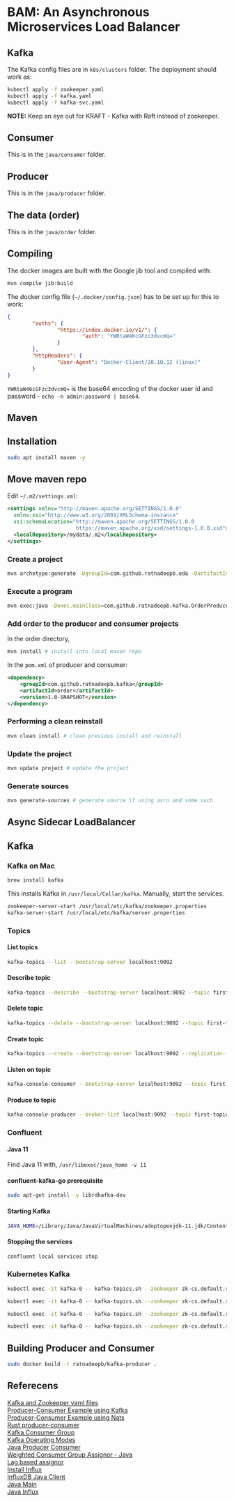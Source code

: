 # BAM: An Asynchronous Microservices Load Balancer

## Kafka

The Kafka config files are in `k8s/clusters` folder. The deployment should work as:

```bash
kubectl apply -f zookeeper.yaml
kubectl apply -f kafka.yaml
kubectl apply -f kafka-svc.yaml
```

**NOTE:** Keep an eye out for KRAFT - Kafka with Raft instead of zookeeper.

## Consumer

This is in the `java/consumer` folder.

## Producer

This is in the `java/producer` folder.

## The data (order)

This is in the `java/order` folder.

## Compiling

The docker images are built with the Google jib tool and compiled with:

```bash
mvn compile jib:build
```

The docker config file (`~/.docker/config.json`) has to be set up for this to work:

```json
{
        "auths": {
                "https://index.docker.io/v1/": {
                        "auth": "YWRtaW46cGFzc3dvcmQ="
                }
        },
        "HttpHeaders": {
                "User-Agent": "Docker-Client/20.10.12 (linux)"
        }
}
```

`YWRtaW46cGFzc3dvcmQ=` is the base64 encoding of the docker user id and password - `echo -n admin:password | base64`.

## Maven

## Installation

```bash
sudo apt install maven -y
```

## Move maven repo

Edit `~/.m2/settings.xml`:

```xml
<settings xmlns="http://maven.apache.org/SETTINGS/1.0.0"
  xmlns:xsi="http://www.w3.org/2001/XMLSchema-instance"
  xsi:schemaLocation="http://maven.apache.org/SETTINGS/1.0.0
                      https://maven.apache.org/xsd/settings-1.0.0.xsd">
  <localRepository>/mydata/.m2</localRepository>
</settings>
```

### Create a project

```bash
mvn archetype:generate -DgroupId=com.github.ratnadeepb.eda -DartifactId=producer -DarchetypeArtifactId=maven-archetype-quickstart -DinteractiveMode=false
```

### Execute a program

```bash
mvn exec:java -Dexec.mainClass=com.github.ratnadeepb.kafka.OrderProducer
```

### Add order to the producer and consumer projects

In the order directory,

```bash
mvn install # install into local maven repo
```

In the `pom.xml` of producer and consumer:

```xml
<dependency>
    <groupId>com.github.ratnadeepb.kafka</groupId>
    <artifactId>order</artifactId>
    <version>1.0-SNAPSHOT</version>
</dependency>
```

### Performing a clean reinstall

```bash
mvn clean install # clean previous install and reinstall
```


### Update the project

```bash
mvn update project # update the project
```

### Generate sources

```bash
mvn generate-sources # generate source if using avro and some such
```

## Async Sidecar LoadBalancer

## Kafka

### Kafka on Mac

```bash
brew install kafka
```

This installs Kafka in `/usr/local/Cellar/kafka`. Manually, start the services.

```bash
zookeeper-server-start /usr/local/etc/kafka/zookeeper.properties
kafka-server-start /usr/local/etc/kafka/server.properties
```

### Topics

#### List topics

```bash
kafka-topics --list --bootstrap-server localhost:9092
```

#### Describe topic

```bash
kafka-topics --describe --bootstrap-server localhost:9092 --topic first-topic
```

#### Delete topic

```bash
kafka-topics --delete --bootstrap-server localhost:9092 --topic first-topic
```

#### Create topic

```bash
kafka-topics --create --bootstrap-server localhost:9092 --replication-factor 1 --partitions 10 --topic first-topic
```

#### Listen on topic

```bash
kafka-console-consumer --bootstrap-server localhost:9092 --topic first-topic
```

#### Produce to topic

```bash
kafka-console-producer --broker-list localhost:9092 --topic first-topic
```

### Confluent

#### Java 11

Find Java 11 with, `/usr/libexec/java_home -v 11`

#### confluent-kafka-go prerequisite

```bash
sudo apt-get install -y librdkafka-dev
```

#### Starting Kafka

```bash
JAVA_HOME=/Library/Java/JavaVirtualMachines/adoptopenjdk-11.jdk/Contents/Home confluent local services start
```

#### Stopping the services

```bash
confluent local services stop
```

### Kubernetes Kafka

```bash
kubectl exec -it kafka-0 -- kafka-topics.sh --zookeeper zk-cs.default.svc.cluster.local:2181 --list
```

```bash
kubectl exec -it kafka-0 -- kafka-topics.sh --zookeeper zk-cs.default.svc.cluster.local:2181 --describe --topic OrderTopic
```

```bash
kubectl exec -it kafka-0 -- kafka-topics.sh --zookeeper zk-cs.default.svc.cluster.local:2181 --delete --topic OrderTopic
```

```bash
kubectl exec -it kafka-0 -- kafka-topics.sh --zookeeper zk-cs.default.svc.cluster.local:2181 --create --replication-factor 2 --partitions 10 --topic OrderTopic
```

## Building Producer and Consumer

```bash
sudo docker build -t ratnadeepb/kafka-producer .
```

## Referecens
[Kafka and Zookeeper yaml files](https://github.com/mmohamed/kafka-kubernetes)</br>
[Producer-Consumer Example using Kafka](https://medium.com/swlh/apache-kafka-with-golang-227f9f2eb818)</br>
[Producer-Consumer Example using Nats](https://shijuvar.medium.com/building-event-driven-distributed-systems-in-go-with-grpc-nats-jetstream-and-cockroachdb-c4b899c8636d)</br>
[Rust producer-consumer](https://itnext.io/getting-started-with-kafka-and-rust-part-1-e0074961ec6b)</br>
[Kafka Consumer Group](https://medium.com/@ronnansouza/setting-up-a-kafka-broker-using-docker-creating-a-producer-and-consumer-group-with-multiple-384b724cd324)</br>
[Kafka Operating Modes](https://medium.com/swlh/how-to-consume-kafka-efficiently-in-golang-264f7fe2155b)</br>
[Java Producer Consumer](https://medium.com/pharos-production/kafka-using-java-e10bfeec8638)</br>
[Weighted Consumer Group Assignor - Java](https://blog.devgenius.io/diving-into-kafka-partitioning-by-building-a-custom-partition-assignor-656eb99bf885)</br>
[Lag based assignor](https://github.com/grantneale/kafka-lag-based-assignor)</br>
[Install Influx](https://docs.influxdata.com/influxdb/v2.4/install/?t=CLI+Setup)</br>
[InfluxDB Java Client](https://www.influxdata.com/blog/getting-started-java-influxdb/)</br>
[Java Main](https://github.com/rvsathe/JavaInfluxDBExample/blob/main/src/main/java/com/example/influxdbexample/App.java)</br>
[Java Influx](https://github.com/rvsathe/JavaInfluxDBExample/blob/main/src/main/java/com/example/influxdbexample/InfluxDBConnectionClass.java)</br>
